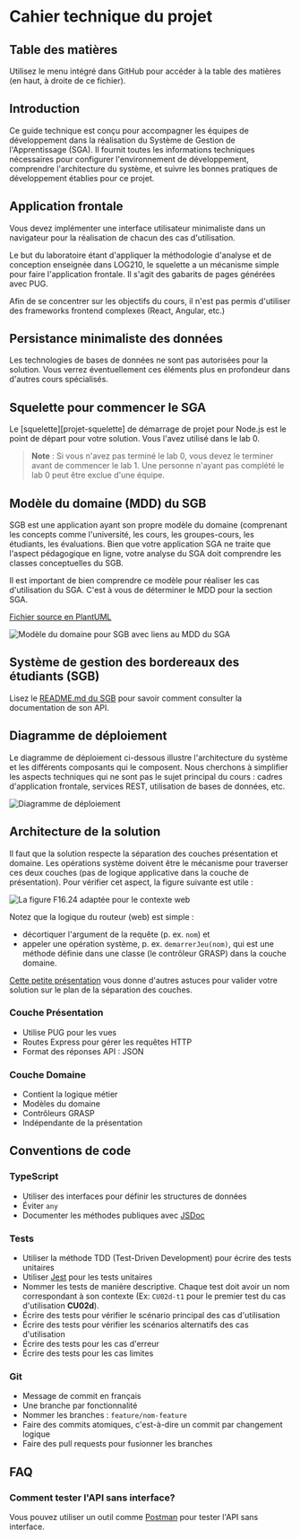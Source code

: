 # Cahier technique du projet

## Table des matières

Utilisez le menu intégré dans GitHub pour accéder à la table des matières (en haut, à droite de ce fichier).

## Introduction

Ce guide technique est conçu pour accompagner les équipes de développement dans la réalisation du Système de Gestion de l'Apprentissage (SGA). Il fournit toutes les informations techniques nécessaires pour configurer l'environnement de développement, comprendre l'architecture du système, et suivre les bonnes pratiques de développement établies pour ce projet.

## Application frontale 

Vous devez implémenter une interface utilisateur minimaliste dans un navigateur pour la réalisation de chacun des cas d'utilisation.

Le but du laboratoire étant d'appliquer la méthodologie d'analyse et de conception enseignée dans LOG210, le squelette a un mécanisme simple pour faire l'application frontale.
Il s'agit des gabarits de pages générées avec PUG. 

Afin de se concentrer sur les objectifs du cours, il n'est pas permis d'utiliser des frameworks frontend complexes (React, Angular, etc.)

## Persistance minimaliste des données
Les technologies de bases de données ne sont pas autorisées pour la solution. Vous verrez éventuellement ces éléments plus en profondeur dans d'autres cours spécialisés.

## Squelette pour commencer le SGA

Le [squelette][projet-squelette] de démarrage de projet pour Node.js est le point de départ pour votre solution.
Vous l'avez utilisé dans le lab 0.

> **Note** : Si vous n'avez pas terminé le lab 0, vous devez le terminer avant de commencer le lab 1. Une personne n'ayant pas complété le lab 0 peut être exclue d'une équipe.

## Modèle du domaine (MDD) du SGB

SGB est une application ayant son propre modèle du domaine (comprenant les concepts comme l'université, les cours, les groupes-cours, les étudiants, les évaluations. Bien que votre application SGA ne traite que l'aspect pédagogique en ligne, votre analyse du SGA doit comprendre les classes conceptuelles du SGB.

Il est important de bien comprendre ce modèle pour réaliser les cas d'utilisation du SGA. C'est à vous de déterminer le MDD pour la section SGA.

[Fichier source en PlantUML](https://raw.github.com/profcfuhrmanets/log210-enonce-lab1/main/modeles/mdd_sgb_sga.puml)

![Modèle du domaine pour SGB avec liens au MDD du SGA](https://www.plantuml.com/plantuml/proxy?cache=no&src=https://raw.github.com/profcfuhrmanets/log210-enonce-lab1/main/modeles/mdd_sgb_sga.puml)

## Système de gestion des bordereaux des étudiants (SGB)

Lisez le [README.md du SGB][projet-sgb] pour savoir comment consulter la documentation de son API.


## Diagramme de déploiement

Le diagramme de déploiement ci-dessous illustre l'architecture du système et les différents composants qui le composent.
Nous cherchons à simplifier les aspects techniques qui ne sont pas le sujet principal du cours : cadres d'application frontale, services REST, utilisation de bases de données, etc.

![Diagramme de déploiement](README/deploiement.svg)


## Architecture de la solution

Il faut que la solution respecte la séparation des couches présentation et domaine.
Les opérations système doivent être le mécanisme pour traverser ces deux couches (pas de logique applicative dans la couche de présentation). 
Pour vérifier cet aspect, la figure suivante est utile :

![La figure F16.24 adaptée pour le contexte web](README/figureF16.24-web.svg "figure-f16.24-web")

Notez que la logique du routeur (web) est simple :

* décortiquer l'argument de la requête (p. ex. `nom`) et
* appeler une opération système, p. ex. `demarrerJeu(nom)`, qui est une méthode définie dans une classe (le contrôleur GRASP) dans la couche domaine.

[Cette petite présentation](https://log210-cfuhrman.github.io/log210-valider-architecture-couches/#/) vous donne d'autres astuces pour valider votre solution sur le plan de la séparation des couches.

### Couche Présentation

* Utilise PUG pour les vues
* Routes Express pour gérer les requêtes HTTP
* Format des réponses API : JSON

### Couche Domaine

* Contient la logique métier
* Modèles du domaine
* Contrôleurs GRASP
* Indépendante de la présentation

## Conventions de code

### TypeScript

* Utiliser des interfaces pour définir les structures de données
* Éviter `any`
* Documenter les méthodes publiques avec [JSDoc](https://jsdoc.app/)

### Tests

* Utiliser la méthode TDD (Test-Driven Development) pour écrire des tests unitaires
* Utiliser [Jest](https://jestjs.io/) pour les tests unitaires
* Nommer les tests de manière descriptive. Chaque test doit avoir un nom correspondant à son contexte (Ex: `CU02d-t1` pour le premier test du cas d'utilisation **CU02d**).
* Écrire des tests pour vérifier le scénario principal des cas d'utilisation
* Écrire des tests pour vérifier les scénarios alternatifs des cas d'utilisation
* Écrire des tests pour les cas d'erreur  
* Écrire des tests pour les cas limites

### Git

* Message de commit en français
* Une branche par fonctionnalité
* Nommer les branches : `feature/nom-feature`
* Faire des commits atomiques, c'est-à-dire un commit par changement logique
* Faire des pull requests pour fusionner les branches

## FAQ

### Comment tester l'API sans interface?

Vous pouvez utiliser un outil comme [Postman](https://www.postman.com/) pour tester l'API sans interface.



<!-- Projet -->
[projet-sgb]: https://github.com/profcfuhrmanets/log210-systeme-gestion-bordereau-node-express-ts